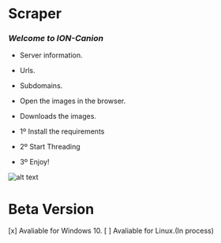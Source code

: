 # Scraper

### *Welcome to ION-Canion*

* Server information.
* Urls.
* Subdomains.
* Open the images in the browser.
* Downloads the images.


* 1º Install the requirements
* 2º Start Threading
* 3º Enjoy!



![alt text](https://github.com/NoSoyDani/Scraper/blob/tree/master/images/o.PNG)


# Beta Version

[x] Avaliable for Windows 10.
[ ] Avaliable for Linux.(In process)
